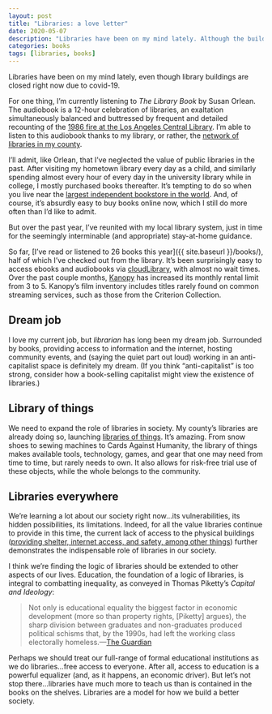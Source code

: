 ```yaml
---
layout: post
title: "Libraries: a love letter"
date: 2020-05-07
description: "Libraries have been on my mind lately. Although the buildings are temporarily closed, libraries continue to demonstrate their indispensable value to society."
categories: books
tags: [libraries, books]
---
```


Libraries have been on my mind lately, even though library buildings are closed right now due to covid-19.  

For one thing, I’m currently listening to <cite>The Library Book</cite> by Susan Orlean. The audiobook is a 12-hour celebration of libraries, an exaltation simultaneously balanced and buttressed by frequent and detailed recounting of the [1986 fire at the Los Angeles Central Library](https://www.npr.org/2018/10/13/656896695/mystery-of-a-massive-library-fire-remains-unsolved-after-more-than-30-years). I’m able to listen to this audiobook thanks to my library, or rather, the [network of libraries in my county](https://lincc.ent.sirsi.net/client/en_US/lincc/). 

I’ll admit, like Orlean, that I’ve neglected the value of public libraries in the past. After visiting my hometown library every day as a child, and similarly spending almost every hour of every day in the university library while in college, I mostly purchased books thereafter. It’s tempting to do so when you live near the [largest independent bookstore in the world](https://en.wikipedia.org/wiki/Powell's_Books). And, of course, it’s absurdly easy to buy books online now, which I still do more often than I’d like to admit.

But over the past year, I’ve reunited with my local library system, just in time for the seemingly interminable (and appropriate) stay-at-home guidance.

So far, [I’ve read or listened to 26 books this year]({{ site.baseurl }}/books/), half of which I’ve checked out from the library. It’s been surprisingly easy to access ebooks and audiobooks via [cloudLibrary](https://www.yourcloudlibrary.com/), with almost no wait times. Over the past couple months, [Kanopy](https://www.kanopy.com/) has increased its monthly rental limit from 3 to 5. Kanopy’s film inventory includes titles rarely found on common streaming services, such as those from the Criterion Collection.

## Dream job
I love my current job, but _librarian_ has long been my dream job. Surrounded by books, providing access to information and the internet, hosting community events, and (saying the quiet part out loud) working in an anti-capitalist space is definitely my dream. (If you think “anti-capitalist” is too strong, consider how a book-selling capitalist might view the existence of libraries.)

## Library of things
We need to expand the role of libraries in society. My county’s libraries are already doing so, launching [libraries of things](https://www.orcity.org/library/library-things). It’s amazing. From snow shoes to sewing machines to Cards Against Humanity, the library of things makes available tools, technology, games, and gear that one may need from time to time, but rarely needs to own. It also allows for risk-free trial use of these objects, while the whole belongs to the community.

## Libraries everywhere
We’re learning a lot about our society right now...its vulnerabilities, its hidden possibilities, its limitations. Indeed, for all the value libraries continue to provide in this time, the current lack of access to the physical buildings ([providing shelter, internet access, and safety, among other things](https://americanlibrariesmagazine.org/2014/11/24/a-home-to-the-homeless/)) further demonstrates the indispensable role of libraries in our society. 

I think we’re finding the logic of libraries should be extended to other aspects of our lives. Education, the foundation of a logic of libraries, is integral to combatting inequality, as conveyed in Thomas Piketty’s <cite>Capital and Ideology</cite>:

> Not only is educational equality the biggest factor in economic development (more so than property rights, [Piketty] argues), the sharp division between graduates and non-graduates produced political schisms that, by the 1990s, had left the working class electorally homeless.—[The Guardian](https://www.theguardian.com/books/2020/feb/19/capital-and-ideology-by-thomas-piketty-review-if-inequality-is-illegitimate-why-not-reduce-it)

Perhaps we should treat our full-range of formal educational institutions as we do libraries...free access to everyone. After all, access to education is a powerful equalizer (and, as it happens, an economic driver). But let’s not stop there...libraries have much more to teach us than is contained in the books on the shelves. Libraries are a model for how we build a better society.